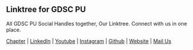 ## Linktree for GDSC PU

All GDSC PU Social Handles together, Our Linktree.
Connect with us in one place.

 [Chapter](https://gdsc.community.dev/poornima-university-jaipur/)
| [LinkedIn](https://www.linkedin.com/in/gdsc-poornima-university-34696528a)
| [Youtube](https://www.youtube.com/@GDSCPoornimaUniversity-qf7fw)
| [Instagram](https://www.instagram.com/gdsc.poornima/)
| [Github](https://github.com/gdsc-Poornima-University)
| [Website](https://gdscjgec.github.io/)
| [Mail Us](mailto:gdsc.poornimauniversity@gmail.com)
